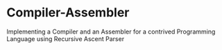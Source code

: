 # Compiler-Assembler
Implementing a Compiler and an Assembler for a contrived Programming Language using Recursive Ascent Parser
